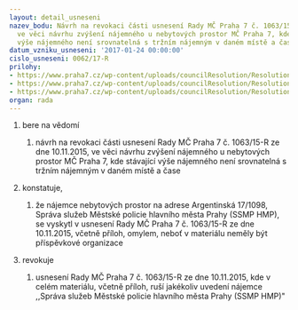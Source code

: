 ```yaml
---
layout: detail_usneseni
nazev_bodu: Návrh na revokaci části usnesení Rady MČ Praha 7 č. 1063/15-R ze dne 10.11.2015,
  ve věci návrhu zvýšení nájemného u nebytových prostor MČ Praha 7, kde stávající
  výše nájemného není srovnatelná s tržním nájemným v daném místě a čase
datum_vzniku_usneseni: '2017-01-24 00:00:00'
cislo_usneseni: 0062/17-R
prilohy:
- https://www.praha7.cz/wp-content/uploads/councilResolution/Resolutions/28783/export/01DZ_rev106315r~159375.doc
- https://www.praha7.cz/wp-content/uploads/councilResolution/Resolutions/28783/export/02_rev106315r~159374.pdf
- https://www.praha7.cz/wp-content/uploads/councilResolution/Resolutions/28783/export/export~296893.pdf
organ: rada
---
```

<ol id="urzList" class="urzList_view"><li id="" class="urzClass1"><span name="1">bere na vědomí</span><ol class="urzOlClass"><li style="text-align: left;" id="" class="urzClass2"><span><p>návrh na revokaci části usnesení Rady MČ Praha 7 č. 1063/15-R ze dne 10.11.2015, ve věci návrhu zvýšení nájemného u nebytových prostor MČ Praha 7, kde stávající výše nájemného není srovnatelná s tržním nájemným v daném místě a čase</p></span></li></ol></li><li id="" class="urzClass1"><span name="50">konstatuje,</span><ol class="urzOlClass"><li style="text-align: left;" id="" class="urzClass2"><span><p>že nájemce nebytových prostor na adrese&nbsp;Argentinská 17/1098, Správa služeb Městské policie hlavního města Prahy (SSMP HMP), se vyskytl v usnesení Rady MČ Praha 7 č. 1063/15-R ze dne 10.11.2015, včetně příloh, omylem, neboť v materiálu neměly být příspěvkové organizace<br></p></span></li></ol></li><li id="" class="urzClass1"><span name="21">revokuje</span><ol class="urzOlClass"><li style="text-align: left;" id="" class="urzClass2"><span><p>usnesení Rady MČ Praha 7 č. 1063/15-R ze dne 10.11.2015, kde v celém materiálu, včetně příloh, ruší jakékoliv uvedení nájemce ,,Správa služeb Městské policie hlavního města Prahy (SSMP HMP)"<br></p></span></li></ol></li></ol>